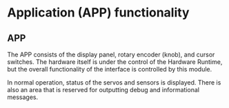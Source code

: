 # Application (APP) functionality 

## APP

The APP consists of the display panel, rotary encoder (knob), and
cursor switches. The hardware itself is under the control of the
Hardware Runtime, but the overall functionality of the interface
is controlled by this module.

In normal operation, status of the servos and sensors is displayed. There
is also an area that is reserved for outputting debug and informational
messages.
